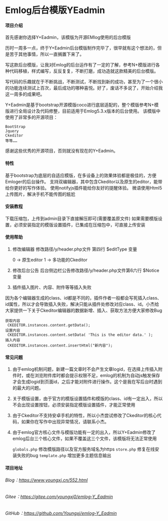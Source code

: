 # Emlog后台模版YEadmin

#### 项目介绍
首先感谢你选择Y+Eadmin，该模版为开源EMlog使用的后台模版

历时一周多一点，终于Y+Eadmin后台模版制作完毕了，很早就有这个想法的，但是苦于其他事情，所以一直搁置下来了。

写这款后台模版，让我对Emlog的后台运作有了一定的了解，参考N+模版进行各种代码移植，样式编写，反反复复，不断打磨，成功造就这款精美的后台模版。

写代码的乐趣就在于不断挑战，不断测试，不断找到新的成功，甚至为了一个很小的功能连续测试上百次，最后成功的哪种喜悦。好了，废话不多说了，开始介绍我这一周多的成果吧。

Y+Eadmin是基于bootstrap开源模版coco进行底层适配的，整个模版参考N+模版进行全局设计及代码修整，目前适用于Emlog5.3.x版本的后台使用。 该模版中使用了非常多的开源项目：

	BootStrap
	Jquery
	Ckeditor
	等等……

感谢这些优秀的开源项目，否则就没有现在的Y+Eadmin。

#### 特性
基于bootstrap为底层的自适应模版，在多设备上的效果体验都是极佳的，方便Emloger的后台操作。
支持双编辑器，其中包含Ckeditor以及原生的editor，能带给你更好的写作体验。
使用notifyjs插件能给你友好的提醒体验。
微语使用Html5上传图片，解决手机不能传图的尴尬
#### 安装教程
下载压缩包，上传到admin目录下直接解压即可(需要覆盖原文件)
如果需要模版设置，必须安装指定的模版设置插件，已集成在压缩包中，可直接上传安装
#### 使用帮助
1. 修改编辑器
修改路径/y/header.php文件 第四行 $editType 变量

	0 -> 原生editor
	1 -> 多功能的Ckeditor

2. 修改后台公告
后台侧边栏公告修改路径/y/header.php文件第6六行 $Notice 变量

3. 插件插入图片、内容、附件等等插入失败

因为各个编辑器生成的class、id都是不同的，插件作者一般都会写死插入class、id属性，所以才会导致插入失败，解决只能从插件处修改对应class、id。小杰给大家提供一下关于Ckeditor编辑器的数据新增、插入、获取方法方便大家修改Bug
 
	获取内容
	 CKEDITOR.instances.content.getData();
	设置内容
	 CKEDITOR.instances.content.setData( 'This is the editor data.' );
	插入内容
	 CKEDITOR.instances.content.insertHtml("新内容");
	 
#### 常见问题
1. 由于emlog机制问题，新建一篇文章时不会产生文章logid，在选择上传插入附件时，或在浏览附件库时都会提示权限不足，emlog的机制为自动js触发保存才会生成logid到页面id，之后才能对附件进行操作。这个是我在写后台时遇到的最大的问题。
2. 关于模版设置，由于官方的模版设置插件和模版的class、id有一定出入，所以不会出现设置按钮，必须安装指定模版设置插件，才能正常使用
3. 由于Ckeditor不支持安卓手机的特性，所以小杰尝试修改了Ckeditor的核心代码，如果你在写作中出现异常情况，请联系小杰。
4. 由于emlog官方核心文件与模版功能有一定的出入，所以Y+Eadmin修改了emlog后台三个核心文件，如果不覆盖这三个文件，该模版将无法正常使用

	`globals.php`	修改模版路径以及官方服务域名为https
	`store.php`	修复在线安装失败的bug
	`template.php`	增加更多主题信息输出

#### 项目地址
###### Blog：https://www.youngxj.cn/552.html
###### Gitee：https://gitee.com/youngxj0/emlog-Y_Eadmin
###### GitHub：https://github.com/Youngxj/emlog-Y_Eadmin